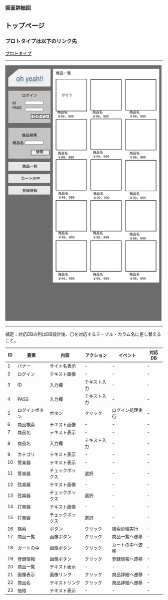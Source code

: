 ### 画面詳細図
## トップページ
### プロトタイプは以下のリンク先
[プロトタイプ](https://www.figma.com/file/p32tKXHpvF7AfFV43DAxhG/Untitled?node-id=0%3A1)
*****

<img src="../img/toppage.png" width="500">

*****
補足：対応DBの列はDB設計後、〇を対応するテーブル・カラム名に差し替えること。

| ID | 要素 | 内容 | アクション | イベント | 対応DB |
|----|------|------|----------|----------|-------|
|1   |バナー|サイト名表示|-    |-         |-      |
|2   |ログイン|テキスト画像|-    |-        |-      |
|3   |ID|入力欄|テキスト入力|-        |-      |
|4   |PASS|入力欄|テキスト入力|-        |-      |
|5   |ログインボタン|ボタン|クリック|ログイン処理実行|-      |
|6   |商品検索|テキスト画像|-    |-        |-      |
|7   |商品名|テキスト表示|-    |-        |-      |
|8   |商品名|入力欄|テキスト入力|-        |-      |
|9   |カテゴリ|テキスト表示|-    |-        |-      |
|10  |管楽器|テキスト表示|-    |-        |-      |
|11  |管楽器|チェックボックス|選択|-        |-      |
|12  |弦楽器|テキスト画像|-    |-        |-      |
|13  |弦楽器|チェックボックス|選択|-        |-      |
|14  |打楽器|テキスト画像|-    |-        |-      |
|15  |打楽器|チェックボックス|選択|-        |-      |
|16  |検索|ボタン|クリック|検索処理実行|-      |
|17  |商品一覧|画像ボタン|クリック|商品一覧へ遷移|-      |
|18  |カートの中|画像ボタン|クリック|カートの中へ遷移|-      |
|19  |登録情報|画像ボタン|クリック|登録情報へ遷移|-      |
|20  |商品一覧|テキスト表示|-    |-        |-      |
|21  |画像表示|画像リンク|クリック|商品詳細へ遷移|-      |
|22  |商品名|テキストリンク|クリック|商品詳細へ遷移|-      |
|23  |価格|テキスト表示|-    |-        |-      |
